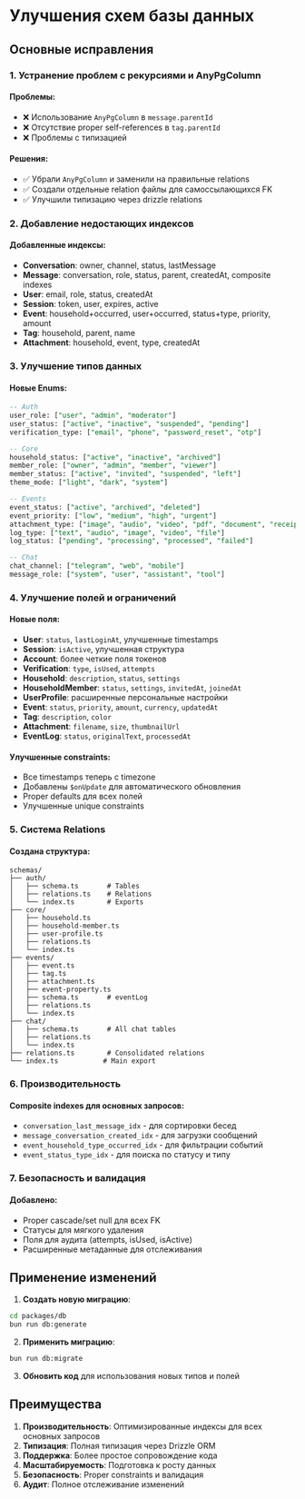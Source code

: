 # Улучшения схем базы данных

## Основные исправления

### 1. Устранение проблем с рекурсиями и AnyPgColumn

#### Проблемы:

- ❌ Использование `AnyPgColumn` в `message.parentId`
- ❌ Отсутствие proper self-references в `tag.parentId`
- ❌ Проблемы с типизацией

#### Решения:

- ✅ Убрали `AnyPgColumn` и заменили на правильные relations
- ✅ Создали отдельные relation файлы для самоссылающихся FK
- ✅ Улучшили типизацию через drizzle relations

### 2. Добавление недостающих индексов

#### Добавленные индексы:

- **Conversation**: owner, channel, status, lastMessage
- **Message**: conversation, role, status, parent, createdAt, composite indexes
- **User**: email, role, status, createdAt
- **Session**: token, user, expires, active
- **Event**: household+occurred, user+occurred, status+type, priority, amount
- **Tag**: household, parent, name
- **Attachment**: household, event, type, createdAt

### 3. Улучшение типов данных

#### Новые Enums:

```sql
-- Auth
user_role: ["user", "admin", "moderator"]
user_status: ["active", "inactive", "suspended", "pending"]
verification_type: ["email", "phone", "password_reset", "otp"]

-- Core
household_status: ["active", "inactive", "archived"]
member_role: ["owner", "admin", "member", "viewer"]
member_status: ["active", "invited", "suspended", "left"]
theme_mode: ["light", "dark", "system"]

-- Events
event_status: ["active", "archived", "deleted"]
event_priority: ["low", "medium", "high", "urgent"]
attachment_type: ["image", "audio", "video", "pdf", "document", "receipt", "raw"]
log_type: ["text", "audio", "image", "video", "file"]
log_status: ["pending", "processing", "processed", "failed"]

-- Chat
chat_channel: ["telegram", "web", "mobile"]
message_role: ["system", "user", "assistant", "tool"]
```

### 4. Улучшение полей и ограничений

#### Новые поля:

- **User**: `status`, `lastLoginAt`, улучшенные timestamps
- **Session**: `isActive`, улучшенная структура
- **Account**: более четкие поля токенов
- **Verification**: `type`, `isUsed`, `attempts`
- **Household**: `description`, `status`, `settings`
- **HouseholdMember**: `status`, `settings`, `invitedAt`, `joinedAt`
- **UserProfile**: расширенные персональные настройки
- **Event**: `status`, `priority`, `amount`, `currency`, `updatedAt`
- **Tag**: `description`, `color`
- **Attachment**: `filename`, `size`, `thumbnailUrl`
- **EventLog**: `status`, `originalText`, `processedAt`

#### Улучшенные constraints:

- Все timestamps теперь с timezone
- Добавлены `$onUpdate` для автоматического обновления
- Proper defaults для всех полей
- Улучшенные unique constraints

### 5. Система Relations

#### Создана структура:

```
schemas/
├── auth/
│   ├── schema.ts       # Tables
│   ├── relations.ts    # Relations
│   └── index.ts        # Exports
├── core/
│   ├── household.ts
│   ├── household-member.ts
│   ├── user-profile.ts
│   ├── relations.ts
│   └── index.ts
├── events/
│   ├── event.ts
│   ├── tag.ts
│   ├── attachment.ts
│   ├── event-property.ts
│   ├── schema.ts       # eventLog
│   ├── relations.ts
│   └── index.ts
├── chat/
│   ├── schema.ts       # All chat tables
│   ├── relations.ts
│   └── index.ts
├── relations.ts        # Consolidated relations
└── index.ts           # Main export
```

### 6. Производительность

#### Composite indexes для основных запросов:

- `conversation_last_message_idx` - для сортировки бесед
- `message_conversation_created_idx` - для загрузки сообщений
- `event_household_type_occurred_idx` - для фильтрации событий
- `event_status_type_idx` - для поиска по статусу и типу

### 7. Безопасность и валидация

#### Добавлено:

- Proper cascade/set null для всех FK
- Статусы для мягкого удаления
- Поля для аудита (attempts, isUsed, isActive)
- Расширенные метаданные для отслеживания

## Применение изменений

1. **Создать новую миграцию**:

```bash
cd packages/db
bun run db:generate
```

2. **Применить миграцию**:

```bash
bun run db:migrate
```

3. **Обновить код** для использования новых типов и полей

## Преимущества

1. **Производительность**: Оптимизированные индексы для всех основных запросов
2. **Типизация**: Полная типизация через Drizzle ORM
3. **Поддержка**: Более простое сопровождение кода
4. **Масштабируемость**: Подготовка к росту данных
5. **Безопасность**: Proper constraints и валидация
6. **Аудит**: Полное отслеживание изменений
